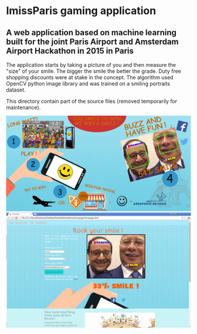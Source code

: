 # ImissParis gaming application
A web application based on machine learning built for the joint Paris Airport and Amsterdam Airport Hackathon in 2015 in Paris
------------
The application starts by taking a picture of you and then measure the "size" of your smile. The bigger the smile the better the grade. Duty free shopping discounts were at stake in the concept. The algorithm used OpenCV python image library and was trained on a smiling portraits dataset.

This directory contain part of the source files (removed temporarily for maintenance).

![Alt-text](AFandfly2.jpg)    
![Alt-text](screenshot.png)    
